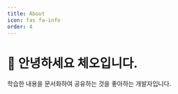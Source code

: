 ```yaml
---
title: About
icon: fas fa-info
order: 4
---
```


# 🙋 안녕하세요 체오입니다.

학습한 내용을 문서화하여 공유하는 것을 좋아하는 개발자입니다.
